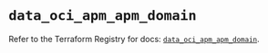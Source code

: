 # `data_oci_apm_apm_domain`

Refer to the Terraform Registry for docs: [`data_oci_apm_apm_domain`](https://registry.terraform.io/providers/oracle/oci/6.18.0/docs/data-sources/apm_apm_domain).
